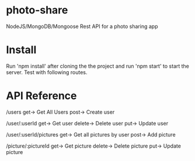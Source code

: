 # photo-share
NodeJS/MongoDB/Mongoose Rest API for a photo sharing app

Install
=======
Run 'npm install' after cloning the the project and run 'npm start' to start the server. Test with following routes.

API Reference
=============
/users
    get->   Get All Users
    post->  Create user

/user/:userId
    get->     Get user
    delete->  Delete user
    put->     Update user

/user/:userId/pictures
    get->     Get all pictures by user
    post->    Add picture

/picture/:pictureId
    get->     Get picture
    delete->  Delete picture
    put->     Update picture
